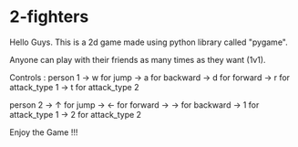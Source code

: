 # 2-fighters
Hello Guys. This is a 2d game made using python library called "pygame".

Anyone can play with their friends as many times as they want (1v1).

Controls :
person 1 
 -> w for jump
 -> a for backward
 -> d for forward
 -> r for attack_type 1
 -> t for attack_type 2

person 2
 -> ↑ for jump
 -> ← for forward
 -> → for backward
 -> 1 for attack_type 1
 -> 2 for attack_type 2

 Enjoy the Game !!!